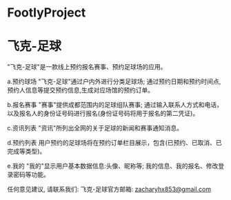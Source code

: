 # FootlyProject
# 飞克-足球

  "飞克-足球"是一款线上预约报名赛事、预约足球场的应用。
  
  a.预约球场
  "飞克-足球"通过户内外进行分类足球场;
  通过预约日期和预约时间点,预约人信息等提交预约信息,生成对应场馆的预约订单。
  
  b.报名赛事
  "赛事"提供成都范围内的足球组队赛事;
  通过输入联系人方式和电话，以及报名人的身份证号码进行报名(身份证号码将用于报名的第二凭证)。
  
  c.资讯列表
  "资讯"所列出全网的关于足球的新闻和赛事通知消息。
  
  d.预约列表
  用户预约的足球场将在预约订单栏目展示，包含(已预约、已取消、已完成等类型)。
  
  e.我的
  "我的"显示用户基本数据信息:头像、昵称等;
  我的信息、我的报名、修改登录密码等功能。
  
  任何意见建议, 请联系我们: 
  飞克-足球官方邮箱: zacharyhx853@gmail.com
